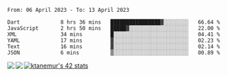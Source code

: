 <!--START_SECTION:waka-->

```text
From: 06 April 2023 - To: 13 April 2023

Dart             8 hrs 36 mins   ████████████████▓░░░░░░░░   66.64 %
JavaScript       2 hrs 50 mins   █████▓░░░░░░░░░░░░░░░░░░░   22.00 %
XML              34 mins         █░░░░░░░░░░░░░░░░░░░░░░░░   04.41 %
YAML             17 mins         ▓░░░░░░░░░░░░░░░░░░░░░░░░   02.23 %
Text             16 mins         ▓░░░░░░░░░░░░░░░░░░░░░░░░   02.14 %
JSON             6 mins          ▒░░░░░░░░░░░░░░░░░░░░░░░░   00.89 %
```

<!--END_SECTION:waka-->
<a href="https://github.com/anuraghazra/github-readme-stats">
  <img align="left" src="https://github-readme-stats.vercel.app/api?username=Tanesan&count_private=true&show_icons=true" />
<img align="left" src="https://github-readme-stats.vercel.app/api/top-langs/?username=Tanesan" />
</a>

[![ktanemur's 42 stats](https://badge42.vercel.app/api/v2/cl1wslf6s002109l771rng2w8/stats?cursusId=21&coalitionId=62)](https://github.com/JaeSeoKim/badge42)
